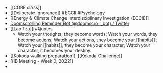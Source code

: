 - [[CORE class]]
- [[Deliberate Ignorance]] #ECCII #Psychology
- [[Energy & Climate Change Interdisciplinary Investigation (ECCII)]]
- [Doomscrolling Reminder Bot (@doomscroll_bot) / Twitter](https://twitter.com/doomscroll_bot)
- [[Lao Tzu]] #Quotes
	- Watch your thoughts, they become words;
	  Watch your words, they become actions;
	  Watch your actions, they become your [[habits]] ;
	  Watch your [[habits]], they become your character;
	  Watch your character, it becomes your destiny.
- [[Kokoda walking preparation]], [[Kokoda Challenge]]
- [[IB Meeting - Week 0, 2022]]
-